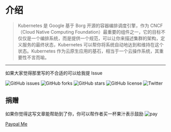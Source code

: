 
# 介绍

> Kubernetes 是 Google 基于 Borg 开源的容器编排调度引擎，作为 CNCF（Cloud Native Computing Foundation）最重要的组件之一，它的目标不仅仅是一个编排系统，而是提供一个规范，可以让你来描述集群的架构，定义服务的最终状态，Kubernetes 可以帮你将系统自动地达到和维持在这个状态。Kubernetes 作为云原生应用的基石，相当于一个云操作系统，其重要性不言而喻。

---

如果大家觉得那里写的不合适的可以给我提 Issue

![GitHub issues](https://img.shields.io/github/issues/burningmyself/kubernetes_blog)
![GitHub forks](https://img.shields.io/github/forks/burningmyself/kubernetes_blog)
![GitHub stars](https://img.shields.io/github/stars/burningmyself/kubernetes_blog)
![GitHub license](https://img.shields.io/github/license/burningmyself/kubernetes_blog)
![Twitter](https://img.shields.io/twitter/url?url=https%3A%2F%2Fgithub.com%2Fburningmyself%2Fkubernetes_blog)

## 捐赠

如果你觉得这写文章能帮助到了你，你可以帮作者买一杯果汁表示鼓励
![pay](https://burningmyself.gitee.io/img/pay.png)

[Paypal Me](https://paypal.me/yangfubing)
